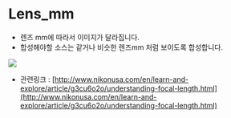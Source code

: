 # Lens\_mm

* 렌즈 mm에 따라서 이미지가 달라집니다.
* 합성해야할 소스는 같거나 비슷한 렌즈mm 처럼 보이도록 합성합니다.

![](http://cdn-7.nikon-cdn.com/Images/Learn-Explore/Photography-Techniques/2009/Focal-Length/Media/red-barn-sequence.jpg)

* 관련링크 : [http://www.nikonusa.com/en/learn-and-explore/article/g3cu6o2o/understanding-focal-length.html](http://www.nikonusa.com/en/learn-and-explore/article/g3cu6o2o/understanding-focal-length.html)

